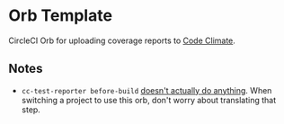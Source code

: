 # Orb Template

CircleCI Orb for uploading coverage reports to [Code Climate](https://codeclimate.com).

## Notes

* `cc-test-reporter before-build` [doesn't actually do anything](https://github.com/codeclimate/test-reporter/issues/485).
    When switching a project to use this orb, don't worry about translating that step.
